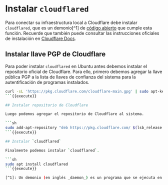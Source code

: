 # Instalar `cloudflared`

Para conectar su infraestructura local a Cloudflare debe instalar `cloudflared`, que es un demonio[^1] de [código abierto](https://github.com/cloudflare/cloudflared) que cumple esta función. Recuerde que también puede consultar las instrucciones oficiales de instalación en [Cloudflare Docs](https://developers.cloudflare.com/cloudflare-one/connections/connect-apps/install-and-setup/installation).

## Instalar llave PGP de Cloudflare

Para poder instalar `cloudflared` en Ubuntu antes debemos instalar el repositorio oficial de Cloudflare. Para ello, primero debemos agregar la llave pública PGP a la lista de llaves de confianza del sistema para la autentificación de programas instalados.

```sh
curl -sL 'https://pkg.cloudflare.com/cloudflare-main.gpg' | sudo apt-key add -
```{{execute}}

## Instalar repositorio de Cloudflare

Luego podemos agregar el repositorio de Cloudflare al sistema.

```sh
sudo add-apt-repository "deb https://pkg.cloudflare.com/ $(lsb_release -sc) main"
```{{execute}}

## Instalar `cloudflared`

Finalmente podemos instalar `cloudflared`.

```sh
sudo apt install cloudflared
```{{execute}}

[^1]: Un demonio (en inglés _daemon_) es un programa que se ejecuta en segundo plano y supervisa el sistema o proporciona funcionalidad a otros procesos. Fuente: [daemon (7)](https://man7.org/linux/man-pages/man7/daemon.7.html#:~:text=A%20daemon%20is%20a%20service%20process%20that%20runs%20in%20the%20background%20and%0A%20%20%20%20%20%20%20supervises%20the%20system%20or%20provides%20functionality%20to%20other%0A%20%20%20%20%20%20%20processes.).
